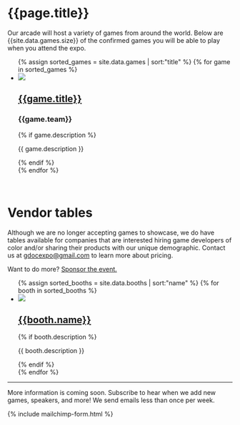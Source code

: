 # {{page.title}}

Our arcade will host a variety of games from around the world. Below are {{site.data.games.size}} of the confirmed games you will be able to play when you attend the expo.

<ul class="list-unstyled">
  {% assign sorted_games = site.data.games | sort:"title" %}
  {% for game in sorted_games %}
  <li class="list-data col-container">
    <div class="col-3">
      <a href="{{game.link}}" target="_blank">
        <img src="/assets/images/games/2017/{{game.image}}" class="list-data-photo">
      </a>
    </div>
    <div class="col-3-2">
      <a href="{{game.link}}" target="_blank">
        <h2 class="list-data-title">{{game.title}}</h2>
      </a>
      <h3 class="list-data-title">{{game.team}}</h3>
      {% if game.description %}
      <p class="list-data-description text-smaller">{{ game.description }}</p>
      {% endif %}
    </div>
  </li>
  {% endfor %}
</ul>
<br>

# Vendor tables

Although we are no longer accepting games to showcase, we do have tables available for companies that are interested hiring game developers of color and/or sharing their products with our unique demographic. Contact us at gdocexpo@gmail.com to learn more about pricing.

Want to do more? [Sponsor the event.](/sponsor)

<ul class="list-unstyled">
  {% assign sorted_booths = site.data.booths | sort:"name" %}
  {% for booth in sorted_booths %}
  <li class="list-data col-container">
    <div class="col-3">
      <a href="{{booth.link}}" target="_blank">
        <img src="/assets/images/sponsors/2017/{{booth.image}}" class="list-data-photo">
      </a>
    </div>
    <div class="col-3-2">
      <a href="{{booth.link}}" target="_blank">
        <h2 class="list-data-title">{{booth.name}}</h2>
      </a>
      {% if booth.description %}
      <p class="list-data-description text-smaller">{{ booth.description }}</p>
      {% endif %}
    </div>
  </li>
  {% endfor %}
</ul>

----

More information is coming soon. Subscribe to hear when we add new games, speakers, and more! We send emails less than once per week.

{% include mailchimp-form.html %}